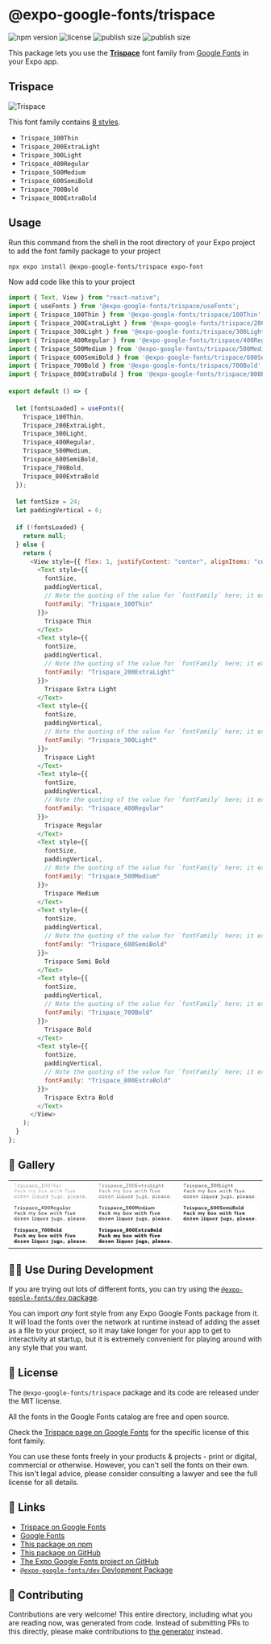# @expo-google-fonts/trispace

![npm version](https://flat.badgen.net/npm/v/@expo-google-fonts/trispace)
![license](https://flat.badgen.net/github/license/expo/google-fonts)
![publish size](https://flat.badgen.net/packagephobia/install/@expo-google-fonts/trispace)
![publish size](https://flat.badgen.net/packagephobia/publish/@expo-google-fonts/trispace)

This package lets you use the [**Trispace**](https://fonts.google.com/specimen/Trispace) font family from [Google Fonts](https://fonts.google.com/) in your Expo app.

## Trispace

![Trispace](./font-family.png)

This font family contains [8 styles](#-gallery).

- `Trispace_100Thin`
- `Trispace_200ExtraLight`
- `Trispace_300Light`
- `Trispace_400Regular`
- `Trispace_500Medium`
- `Trispace_600SemiBold`
- `Trispace_700Bold`
- `Trispace_800ExtraBold`

## Usage

Run this command from the shell in the root directory of your Expo project to add the font family package to your project

```sh
npx expo install @expo-google-fonts/trispace expo-font
```

Now add code like this to your project

```js
import { Text, View } from "react-native";
import { useFonts } from '@expo-google-fonts/trispace/useFonts';
import { Trispace_100Thin } from '@expo-google-fonts/trispace/100Thin';
import { Trispace_200ExtraLight } from '@expo-google-fonts/trispace/200ExtraLight';
import { Trispace_300Light } from '@expo-google-fonts/trispace/300Light';
import { Trispace_400Regular } from '@expo-google-fonts/trispace/400Regular';
import { Trispace_500Medium } from '@expo-google-fonts/trispace/500Medium';
import { Trispace_600SemiBold } from '@expo-google-fonts/trispace/600SemiBold';
import { Trispace_700Bold } from '@expo-google-fonts/trispace/700Bold';
import { Trispace_800ExtraBold } from '@expo-google-fonts/trispace/800ExtraBold';

export default () => {

  let [fontsLoaded] = useFonts({
    Trispace_100Thin, 
    Trispace_200ExtraLight, 
    Trispace_300Light, 
    Trispace_400Regular, 
    Trispace_500Medium, 
    Trispace_600SemiBold, 
    Trispace_700Bold, 
    Trispace_800ExtraBold
  });

  let fontSize = 24;
  let paddingVertical = 6;

  if (!fontsLoaded) {
    return null;
  } else {
    return (
      <View style={{ flex: 1, justifyContent: "center", alignItems: "center" }}>
        <Text style={{
          fontSize,
          paddingVertical,
          // Note the quoting of the value for `fontFamily` here; it expects a string!
          fontFamily: "Trispace_100Thin"
        }}>
          Trispace Thin
        </Text>
        <Text style={{
          fontSize,
          paddingVertical,
          // Note the quoting of the value for `fontFamily` here; it expects a string!
          fontFamily: "Trispace_200ExtraLight"
        }}>
          Trispace Extra Light
        </Text>
        <Text style={{
          fontSize,
          paddingVertical,
          // Note the quoting of the value for `fontFamily` here; it expects a string!
          fontFamily: "Trispace_300Light"
        }}>
          Trispace Light
        </Text>
        <Text style={{
          fontSize,
          paddingVertical,
          // Note the quoting of the value for `fontFamily` here; it expects a string!
          fontFamily: "Trispace_400Regular"
        }}>
          Trispace Regular
        </Text>
        <Text style={{
          fontSize,
          paddingVertical,
          // Note the quoting of the value for `fontFamily` here; it expects a string!
          fontFamily: "Trispace_500Medium"
        }}>
          Trispace Medium
        </Text>
        <Text style={{
          fontSize,
          paddingVertical,
          // Note the quoting of the value for `fontFamily` here; it expects a string!
          fontFamily: "Trispace_600SemiBold"
        }}>
          Trispace Semi Bold
        </Text>
        <Text style={{
          fontSize,
          paddingVertical,
          // Note the quoting of the value for `fontFamily` here; it expects a string!
          fontFamily: "Trispace_700Bold"
        }}>
          Trispace Bold
        </Text>
        <Text style={{
          fontSize,
          paddingVertical,
          // Note the quoting of the value for `fontFamily` here; it expects a string!
          fontFamily: "Trispace_800ExtraBold"
        }}>
          Trispace Extra Bold
        </Text>
      </View>
    );
  }
};
```

## 🔡 Gallery


||||
|-|-|-|
|![Trispace_100Thin](./100Thin/Trispace_100Thin.ttf.png)|![Trispace_200ExtraLight](./200ExtraLight/Trispace_200ExtraLight.ttf.png)|![Trispace_300Light](./300Light/Trispace_300Light.ttf.png)||
|![Trispace_400Regular](./400Regular/Trispace_400Regular.ttf.png)|![Trispace_500Medium](./500Medium/Trispace_500Medium.ttf.png)|![Trispace_600SemiBold](./600SemiBold/Trispace_600SemiBold.ttf.png)||
|![Trispace_700Bold](./700Bold/Trispace_700Bold.ttf.png)|![Trispace_800ExtraBold](./800ExtraBold/Trispace_800ExtraBold.ttf.png)|||


## 👩‍💻 Use During Development

If you are trying out lots of different fonts, you can try using the [`@expo-google-fonts/dev` package](https://github.com/expo/google-fonts/tree/master/font-packages/dev#readme).

You can import _any_ font style from any Expo Google Fonts package from it. It will load the fonts over the network at runtime instead of adding the asset as a file to your project, so it may take longer for your app to get to interactivity at startup, but it is extremely convenient for playing around with any style that you want.


## 📖 License

The `@expo-google-fonts/trispace` package and its code are released under the MIT license.

All the fonts in the Google Fonts catalog are free and open source.

Check the [Trispace page on Google Fonts](https://fonts.google.com/specimen/Trispace) for the specific license of this font family.

You can use these fonts freely in your products & projects - print or digital, commercial or otherwise. However, you can't sell the fonts on their own. This isn't legal advice, please consider consulting a lawyer and see the full license for all details.

## 🔗 Links

- [Trispace on Google Fonts](https://fonts.google.com/specimen/Trispace)
- [Google Fonts](https://fonts.google.com/)
- [This package on npm](https://www.npmjs.com/package/@expo-google-fonts/trispace)
- [This package on GitHub](https://github.com/expo/google-fonts/tree/master/font-packages/trispace)
- [The Expo Google Fonts project on GitHub](https://github.com/expo/google-fonts)
- [`@expo-google-fonts/dev` Devlopment Package](https://github.com/expo/google-fonts/tree/master/font-packages/dev)

## 🤝 Contributing

Contributions are very welcome! This entire directory, including what you are reading now, was generated from code. Instead of submitting PRs to this directly, please make contributions to [the generator](https://github.com/expo/google-fonts/tree/master/packages/generator) instead.
